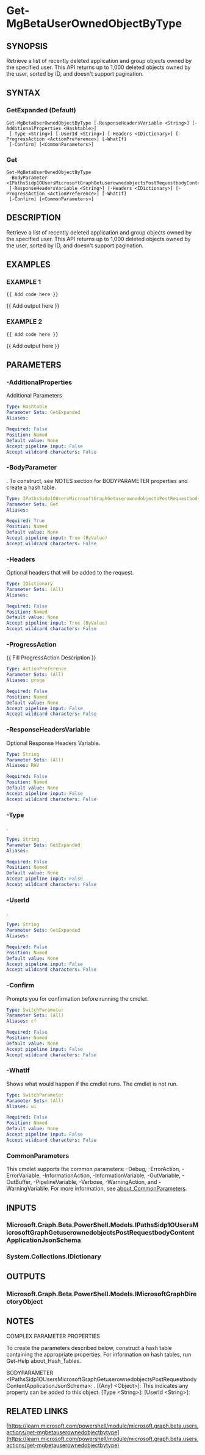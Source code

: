 ﻿---
external help file: Microsoft.Graph.Beta.Users.Actions-help.xml
Module Name: Microsoft.Graph.Beta.Users.Actions
online version: https://learn.microsoft.com/powershell/module/microsoft.graph.beta.users.actions/get-mgbetauserownedobjectbytype
schema: 2.0.0
---

# Get-MgBetaUserOwnedObjectByType

## SYNOPSIS
Retrieve a list of recently deleted application and group objects owned by the specified user.
This API returns up to 1,000 deleted objects owned by the user, sorted by ID, and doesn't support pagination.

## SYNTAX

### GetExpanded (Default)
```
Get-MgBetaUserOwnedObjectByType [-ResponseHeadersVariable <String>] [-AdditionalProperties <Hashtable>]
 [-Type <String>] [-UserId <String>] [-Headers <IDictionary>] [-ProgressAction <ActionPreference>] [-WhatIf]
 [-Confirm] [<CommonParameters>]
```

### Get
```
Get-MgBetaUserOwnedObjectByType
 -BodyParameter <IPathsSidp1OUsersMicrosoftGraphGetuserownedobjectsPostRequestbodyContentApplicationJsonSchema>
 [-ResponseHeadersVariable <String>] [-Headers <IDictionary>] [-ProgressAction <ActionPreference>] [-WhatIf]
 [-Confirm] [<CommonParameters>]
```

## DESCRIPTION
Retrieve a list of recently deleted application and group objects owned by the specified user.
This API returns up to 1,000 deleted objects owned by the user, sorted by ID, and doesn't support pagination.

## EXAMPLES

### EXAMPLE 1
```
{{ Add code here }}
```

{{ Add output here }}

### EXAMPLE 2
```
{{ Add code here }}
```

{{ Add output here }}

## PARAMETERS

### -AdditionalProperties
Additional Parameters

```yaml
Type: Hashtable
Parameter Sets: GetExpanded
Aliases:

Required: False
Position: Named
Default value: None
Accept pipeline input: False
Accept wildcard characters: False
```

### -BodyParameter
.
To construct, see NOTES section for BODYPARAMETER properties and create a hash table.

```yaml
Type: IPathsSidp1OUsersMicrosoftGraphGetuserownedobjectsPostRequestbodyContentApplicationJsonSchema
Parameter Sets: Get
Aliases:

Required: True
Position: Named
Default value: None
Accept pipeline input: True (ByValue)
Accept wildcard characters: False
```

### -Headers
Optional headers that will be added to the request.

```yaml
Type: IDictionary
Parameter Sets: (All)
Aliases:

Required: False
Position: Named
Default value: None
Accept pipeline input: True (ByValue)
Accept wildcard characters: False
```

### -ProgressAction
{{ Fill ProgressAction Description }}

```yaml
Type: ActionPreference
Parameter Sets: (All)
Aliases: proga

Required: False
Position: Named
Default value: None
Accept pipeline input: False
Accept wildcard characters: False
```

### -ResponseHeadersVariable
Optional Response Headers Variable.

```yaml
Type: String
Parameter Sets: (All)
Aliases: RHV

Required: False
Position: Named
Default value: None
Accept pipeline input: False
Accept wildcard characters: False
```

### -Type
.

```yaml
Type: String
Parameter Sets: GetExpanded
Aliases:

Required: False
Position: Named
Default value: None
Accept pipeline input: False
Accept wildcard characters: False
```

### -UserId
.

```yaml
Type: String
Parameter Sets: GetExpanded
Aliases:

Required: False
Position: Named
Default value: None
Accept pipeline input: False
Accept wildcard characters: False
```

### -Confirm
Prompts you for confirmation before running the cmdlet.

```yaml
Type: SwitchParameter
Parameter Sets: (All)
Aliases: cf

Required: False
Position: Named
Default value: None
Accept pipeline input: False
Accept wildcard characters: False
```

### -WhatIf
Shows what would happen if the cmdlet runs.
The cmdlet is not run.

```yaml
Type: SwitchParameter
Parameter Sets: (All)
Aliases: wi

Required: False
Position: Named
Default value: None
Accept pipeline input: False
Accept wildcard characters: False
```

### CommonParameters
This cmdlet supports the common parameters: -Debug, -ErrorAction, -ErrorVariable, -InformationAction, -InformationVariable, -OutVariable, -OutBuffer, -PipelineVariable, -Verbose, -WarningAction, and -WarningVariable. For more information, see [about_CommonParameters](http://go.microsoft.com/fwlink/?LinkID=113216).

## INPUTS

### Microsoft.Graph.Beta.PowerShell.Models.IPathsSidp1OUsersMicrosoftGraphGetuserownedobjectsPostRequestbodyContentApplicationJsonSchema
### System.Collections.IDictionary
## OUTPUTS

### Microsoft.Graph.Beta.PowerShell.Models.IMicrosoftGraphDirectoryObject
## NOTES
COMPLEX PARAMETER PROPERTIES

To create the parameters described below, construct a hash table containing the appropriate properties.
For information on hash tables, run Get-Help about_Hash_Tables.

BODYPARAMETER \<IPathsSidp1OUsersMicrosoftGraphGetuserownedobjectsPostRequestbodyContentApplicationJsonSchema\>: .
  \[(Any) \<Object\>\]: This indicates any property can be added to this object.
  \[Type \<String\>\]: 
  \[UserId \<String\>\]:

## RELATED LINKS

[https://learn.microsoft.com/powershell/module/microsoft.graph.beta.users.actions/get-mgbetauserownedobjectbytype](https://learn.microsoft.com/powershell/module/microsoft.graph.beta.users.actions/get-mgbetauserownedobjectbytype)

